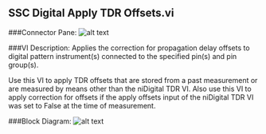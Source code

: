 ## **SSC Digital Apply TDR Offsets.vi**
###Connector Pane:
![alt text](/Digital/SSC%20Digital/Pin%20Levels%20and%20Timing/SSC%20Digital%20Apply%20TDR%20Offsets.vic.png "SSC Digital Apply TDR Offsets.vi connector pane")

###VI Description:
Applies the correction for propagation delay offsets to digital pattern instrument(s) connected to the specified pin(s) and pin group(s).

Use this VI to apply TDR offsets that are stored from a past measurement or are measured by means other than the niDigital TDR VI. Also use this VI to apply correction for offsets if the apply offsets input of the niDigital TDR VI was set to False at the time of measurement.


###Block Diagram:
![alt text](/Digital/SSC%20Digital/Pin%20Levels%20and%20Timing/SSC%20Digital%20Apply%20TDR%20Offsets.vid.png "SSC Digital Apply TDR Offsets.vi block diagram")
